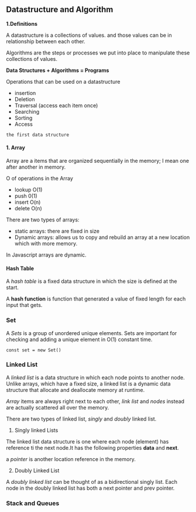 ## Datastructure and Algorithm
**1.Definitions**

A datastructure is a collections of values. and those values can be in relationship between each other.

Algorithms are the steps or processes we put into place to manipulate these collections of values.

**Data Structures + Algorithms = Programs**

Operations that can be used on a datastructure

- insertion
- Deletion
- Traversal (access each item once)
- Searching
- Sorting
- Access

`the first data structure`

#### 1. Array
Array are a items that are organized sequentially in the memory; I mean one after another in memory.

O of operations in the Array

- lookup O(1)
- push 0(1)
- insert O(n)
- delete O(n)

There are two types of arrays:

- static arrays: there are fixed in size
- Dynamic arrays: allows us to copy and rebuild an array at a new location which with more memory.

In Javascript arrays are dynamic. 


#### Hash Table

A *hash table* is a fixed data structure in which the size is defined at the start.

A  **hash function** is function that generated a value of fixed length for each input that gets.

### Set

A *Sets* is a group of unordered unique elements. 
Sets are important for checking and adding a unique element in O(1) constant time.

`const set = new Set()`


### Linked List
A *linked list* is a data structure in which each node points to another node. Unlike arrays, which have a fixed size, a linked list is a dynamic data structure that allocate and deallocate memory at runtime.

*Array* items are always right next to each other, *link list* and *nodes* instead are actually scattered all over the memory.

There are two types of linked list, *singly* and *doubly* linked list.

1. Singly linked Lists

The linked list data structure is one where each node (element) has reference ti the next node.It has the following properties **data** and **next**.

a *pointer* is another location reference in the memory.

2. Doubly Linked List

A *doubly linked list* can be thought of as a bidirectional singly list. Each node in the doubly linked list has both a next pointer and prev pointer.

### Stack and Queues

